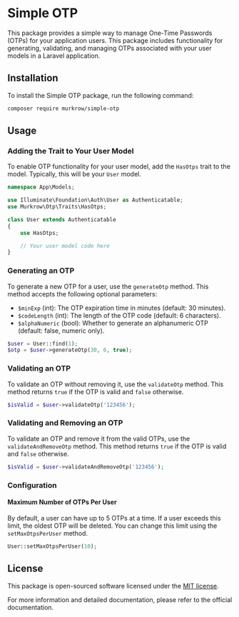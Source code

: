 # Simple OTP

This package provides a simple way to manage One-Time Passwords (OTPs) for your application users. This package includes functionality for generating, validating, and managing OTPs associated with your user models in a Laravel application.

## Installation

To install the Simple OTP package, run the following command:

```bash
composer require murkrow/simple-otp
```

## Usage

### Adding the Trait to Your User Model

To enable OTP functionality for your user model, add the `HasOtps` trait to the model. Typically, this will be your `User` model.

```php
namespace App\Models;

use Illuminate\Foundation\Auth\User as Authenticatable;
use Murkrow\Otp\Traits\HasOtps;

class User extends Authenticatable
{
    use HasOtps;

    // Your user model code here
}
```

### Generating an OTP

To generate a new OTP for a user, use the `generateOtp` method. This method accepts the following optional parameters:

- `$minExp` (int): The OTP expiration time in minutes (default: 30 minutes).
- `$codeLength` (int): The length of the OTP code (default: 6 characters).
- `$alphaNumeric` (bool): Whether to generate an alphanumeric OTP (default: false, numeric only).

```php
$user = User::find(1);
$otp = $user->generateOtp(30, 6, true);
```

### Validating an OTP

To validate an OTP without removing it, use the `validateOtp` method. This method returns `true` if the OTP is valid and `false` otherwise.

```php
$isValid = $user->validateOtp('123456');
```

### Validating and Removing an OTP

To validate an OTP and remove it from the valid OTPs, use the `validateAndRemoveOtp` method. This method returns `true` if the OTP is valid and `false` otherwise.

```php
$isValid = $user->validateAndRemoveOtp('123456');
```

### Configuration

#### Maximum Number of OTPs Per User

By default, a user can have up to 5 OTPs at a time. If a user exceeds this limit, the oldest OTP will be deleted. You can change this limit using the `setMaxOtpsPerUser` method.

```php
User::setMaxOtpsPerUser(10);
```

## License

This package is open-sourced software licensed under the [MIT license](LICENSE).

For more information and detailed documentation, please refer to the official documentation.



